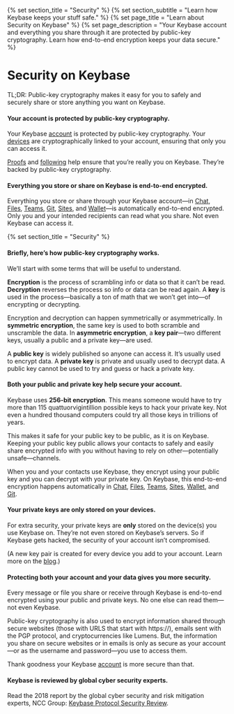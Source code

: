 {% set section_title = "Security" %}
{% set section_subtitle = "Learn how Keybase keeps your stuff  safe." %}
{% set page_title = "Learn about Security on Keybase" %}
{% set page_description = "Your Keybase account and everything you share through it are protected by public-key cryptography. Learn how end-to-end encryption keeps your data secure." %}

# Security on Keybase
TL;DR: Public-key cryptography makes it easy for you to safely and securely share or store anything you want on Keybase.

#### Your account is protected by public-key cryptography.
Your Keybase [account](/account) is protected by public-key cryptography. Your [devices](/account#devices) are cryptographically linked to your account, ensuring that only you can access it. 

[Proofs](/account#proofs) and [following](/account#following) help ensure that you’re really you on Keybase. They’re backed by public-key cryptography. 

#### Everything you store or share on Keybase is end-to-end encrypted.
Everything you store or share through your Keybase account—in [Chat](/chat), [Files](/files), [Teams](/teams), [Git](/git), [Sites](/sites), and [Wallet](/wallet)—is automatically end-to-end encrypted. Only you and your intended recipients can read what you share. Not even Keybase can access it.

{% set section_title = "Security" %}

#### Briefly, here’s how public-key cryptography works.
We’ll start with some terms that will be useful to understand.

**Encryption** is the process of scrambling info or data so that it can’t be read. **Decryption** reverses the process so info or data can be read again. A **key** is used in the process—basically a ton of math that we won’t get into—of encrypting or decrypting.

Encryption and decryption can happen symmetrically or asymmetrically. In **symmetric encryption**, the same key is used to both scramble and unscramble the data. In **asymmetric encryption**, a **key pair**—two different keys, usually a public and a private key—are used.

A **public key** is widely published so anyone can access it. It’s usually used to encrypt data. A **private key** is private and usually used to decrypt data. A public key cannot be used to try and guess or hack a private key.  

#### Both your public and private key help secure your account.
Keybase uses **256-bit encryption**. This means someone would have to try more than 115 quattuorvigintillion possible keys to hack your private key. Not even a hundred thousand computers could try all those keys in trillions of years.

This makes it safe for your public key to be public, as it is on Keybase. Keeping your public key public allows your contacts to safely and easily share encrypted info with you without having to rely on other—potentially unsafe—channels. 

When you and your contacts use Keybase, they encrypt using your public key and you can decrypt with your private key. On Keybase, this end-to-end encryption happens automatically in [Chat](/chat), [Files](files), [Teams](/teams), [Sites](/sites), [Wallet](/wallet), and [Git](/git). 

#### Your private keys are only stored on your devices.
For extra security, your private keys are **only** stored on the device(s) you use Keybase on. They’re not even stored on Keybase’s servers. So if Keybase gets hacked, the security of your account isn’t compromised. 

(A new key pair is created for every device you add to your account. Learn more on the [blog](https://keybase.io/blog/keybase-new-key-model).) 

#### Protecting both your account and your data gives you more security.
Every message or file you share or receive through Keybase is end-to-end encrypted using your public and private keys. No one else can read them—not even Keybase.

Public-key cryptography is also used to encrypt information shared through secure websites (those with URLS that start with https://), emails sent with the PGP protocol, and cryptocurrencies like Lumens. But, the information you share on secure websites or in emails is only as secure as your account—or as the username and password—you use to access them. 

Thank goodness your Keybase [account](/account) is more secure than that.

#### Keybase is reviewed by global cyber security experts. 
Read the 2018 report by the global cyber security and risk mitigation experts, NCC Group: [Keybase Protocol Security Review](https://www.nccgroup.trust/us/our-research/keybase-protocol-security-review/).







